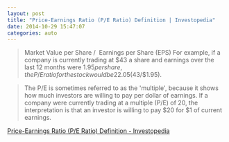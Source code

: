 ```yaml
---
layout: post
title: "Price-Earnings Ratio (P/E Ratio) Definition | Investopedia"
date: 2014-10-29 15:47:07
categories: auto
---
```


> Market Value per Share /  Earnings per Share (EPS) For example, if a company is currently trading at $43 a share and earnings over the last 12 months were $1.95 per share, the P/E ratio for the stock would be 22.05 ($43/$1.95).

 <!-- --> 

> The P/E is sometimes referred to as the 'multiple', because it shows how much investors are willing to pay per dollar of earnings. If a company were currently trading at a multiple (P/E) of 20, the interpretation is that an investor is willing to pay $20 for $1 of current earnings.

 <!-- --> 

[Price-Earnings Ratio (P/E Ratio) Definition - Investopedia](http://www.investopedia.com/terms/p/price-earningsratio.asp)